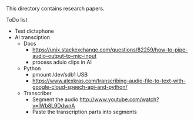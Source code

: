 This directory contains research papers.

ToDo list
 - Test dictaphone
 - AI transciption 
     - Docs
         - https://unix.stackexchange.com/questions/82259/how-to-pipe-audio-output-to-mic-input
         - process aduio clips in AI
     - Python
         - pmount /dev/sdb1 USB
         - https://www.alexkras.com/transcribing-audio-file-to-text-with-google-cloud-speech-api-and-python/
     - Transcriber
         - Segment the audio http://www.youtube.com/watch?v=lWb8L9DdwnA
         - Paste the transcription parts into segments
  
 
 


